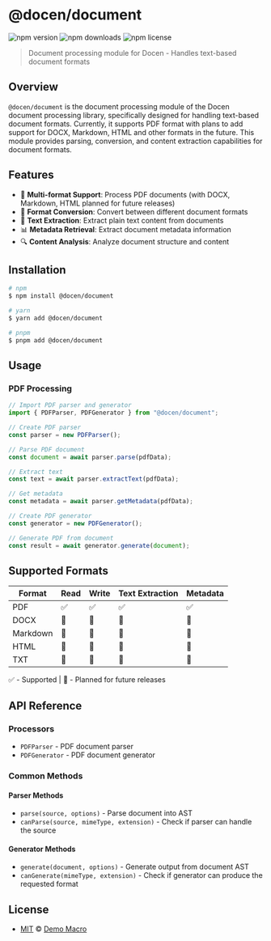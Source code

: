 # @docen/document

![npm version](https://img.shields.io/npm/v/@docen/document)
![npm downloads](https://img.shields.io/npm/dw/@docen/document)
![npm license](https://img.shields.io/npm/l/@docen/document)

> Document processing module for Docen - Handles text-based document formats

## Overview

`@docen/document` is the document processing module of the Docen document processing library, specifically designed for handling text-based document formats. Currently, it supports PDF format with plans to add support for DOCX, Markdown, HTML and other formats in the future. This module provides parsing, conversion, and content extraction capabilities for document formats.

## Features

- 📄 **Multi-format Support**: Process PDF documents (with DOCX, Markdown, HTML planned for future releases)
- 🔄 **Format Conversion**: Convert between different document formats
- 📝 **Text Extraction**: Extract plain text content from documents
- 📊 **Metadata Retrieval**: Extract document metadata information
- 🔍 **Content Analysis**: Analyze document structure and content

## Installation

```bash
# npm
$ npm install @docen/document

# yarn
$ yarn add @docen/document

# pnpm
$ pnpm add @docen/document
```

## Usage

### PDF Processing

```ts
// Import PDF parser and generator
import { PDFParser, PDFGenerator } from "@docen/document";

// Create PDF parser
const parser = new PDFParser();

// Parse PDF document
const document = await parser.parse(pdfData);

// Extract text
const text = await parser.extractText(pdfData);

// Get metadata
const metadata = await parser.getMetadata(pdfData);

// Create PDF generator
const generator = new PDFGenerator();

// Generate PDF from document
const result = await generator.generate(document);
```

## Supported Formats

| Format   | Read | Write | Text Extraction | Metadata |
| -------- | ---- | ----- | --------------- | -------- |
| PDF      | ✅   | ✅    | ✅              | ✅       |
| DOCX     | 🔄   | 🔄    | 🔄              | 🔄       |
| Markdown | 🔄   | 🔄    | 🔄              | 🔄       |
| HTML     | 🔄   | 🔄    | 🔄              | 🔄       |
| TXT      | 🔄   | 🔄    | 🔄              | 🔄       |

✅ - Supported | 🔄 - Planned for future releases

## API Reference

### Processors

- `PDFParser` - PDF document parser
- `PDFGenerator` - PDF document generator

### Common Methods

#### Parser Methods

- `parse(source, options)` - Parse document into AST
- `canParse(source, mimeType, extension)` - Check if parser can handle the source

#### Generator Methods

- `generate(document, options)` - Generate output from document AST
- `canGenerate(mimeType, extension)` - Check if generator can produce the requested format

## License

- [MIT](../../LICENSE) &copy; [Demo Macro](https://imst.xyz/)
